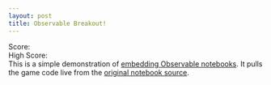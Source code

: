 ```yaml
---
layout: post
title: Observable Breakout!
---
```

<meta charset="utf-8">
<meta name="viewport" content="width=device-width, initial-scale=1, maximum-scale=1">
<link href="https://fonts.googleapis.com/css?family=Press+Start+2P" rel="stylesheet">
<link rel="stylesheet" type="text/css" href="/css/helloworld.css">
<link rel="stylesheet" type="text/css" href="https://cdn.jsdelivr.net/npm/@observablehq/inspector@3/dist/inspector.css">
<div class="outer">
<div class="wrapper">
 <div class="score">
 <div class="left">Score: <span id="score"></span></div>
 <div class="right">High Score: <span id="highscore"></span></div>
</div>
<div id="game"></div>
<div id="newgame"></div>
<div class="explanation">
 This is a simple demonstration of
 <a href="https://beta.observablehq.com/@jashkenas/downloading-and-embedding-notebooks">embedding
 Observable notebooks</a>.
 It pulls the game code live from the <a href="https://beta.observablehq.com/@jashkenas/breakout">original
 notebook source</a>.
 </div>
</div>
</div>
 <script type="module">
      import {Runtime} from "https://unpkg.com/@observablehq/runtime@4/dist/runtime.js";
      import notebook from "https://api.observablehq.com/@jashkenas/breakout.js?v=3";
      const renders = {
        "viewof c": "#game",
        "score": "#score",
        "highscore": "#highscore",
        "viewof newgame": "#newgame"
      };
      function render(_node, value) {
        if (!(value instanceof Element)) {
          const el = document.createElement("span");
          el.innerHTML = value;
          value = el;
        }
        if (_node.firstChild !== value) {
          if (_node.firstChild) {
            while (_node.lastChild !== _node.firstChild) _node.removeChild(_node.lastChild);
            _node.replaceChild(value, _node.firstChild);
          } else {
            _node.appendChild(value);
          }
        }
      }
      const runtime = new Runtime();
      const main = runtime.module(notebook, name => {
        const selector = renders[name];
        if (selector) {
          return {fulfilled: (value) => render(document.querySelector(selector), value)}
        } else {
          return true;
        }
      });
</script>
